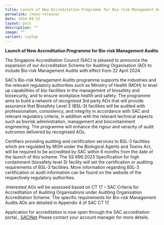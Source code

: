 ```yaml
---
title: Launch of New Accreditation Programme for Bio risk Management Audits
permalink: /news-release/
date: 2024-04-22
layout: post
description: ""
image: ""
variant: tiptap
---
```

<p><strong>Launch of New Accreditation Programme for Bio-risk Management Audits</strong>
</p>
<p>The Singapore Accreditation Council (SAC) is pleased to announce the expansion
of our Accreditation Scheme for Auditing Organisation (AO) to include Bio-risk
Management Audits with effect from 22 April 2024.</p>
<p>SAC’s Bio-risk Management Audits programme supports the industries and
the relevant regulatory authorities such as Ministry of Health (MOH) to
level up capabilities of bio-facilities in the management of biosafety
and biosecurity, and to ensure workplace health and safety. The programme
aims to build a network of recognised 3rd party AOs that will provide assurance
that Biosafety Level 3 (BSL-3) facilities will be audited with professionalism,
consistency, and integrity in accordance with SAC and relevant regulatory
criteria, in addition with the relevant technical aspects such as biorisk
administration, management and biocontainment engineering. The programme
will enhance the rigour and veracity of audit outcomes delivered by recognised
AOs.</p>
<p>Certifiers providing auditing and certification services to BSL-3 facilities
which are regulated by MOH under the Biological Agents and Toxins Act,
will be required to be accredited by SAC within 6 months from the date
of the launch of this scheme. The SS 696:2023 Specification for high containment
(biosafety level 3) facility will set the certification or auditing requirements
of BSL-3 facilities. More information regarding BSL-3 certification or
audit information can be found on the website of the respectively regulatory
authorities. &nbsp;</p>
<p><s>&nbsp;</s>Interested AOs will be assessed based on CT 17 – SAC Criteria
for Accreditation of Auditing Organisations under Auditing Organisation
Accreditation Scheme. The specific requirements for Bio-risk Management
Audits AOs are detailed in Appendix 4 of SAC CT 17.</p>
<p></p>
<p>Application for accreditation is now open through the SAC accreditation
portal,, <a href="https://sacinet2.enterprisesg.gov.sg/landing" rel="noopener noreferrer nofollow" target="_blank">SACiNet</a> Please
contact your account manager for more details.</p>